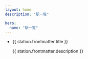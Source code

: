 ```yaml
---
layout: home
description: "駅一覧"

hero:
  name: "駅一覧"
---
```


<script setup lang="ts">
import { data as stationData } from '../.vitepress/station.data'
import { withBase } from 'vitepress'

function safeUrl(url: string) {
  const normalized = url.startsWith('/') ? url : '/' + url
  return withBase(normalized)
}
</script>

<ul>
  <li v-for="station in stationData" :key="station.url">
    <a :href="safeUrl(station.url)">{{ station.frontmatter.title }}</a>
    <p>{{ station.frontmatter.description }}</p>
  </li>
</ul>